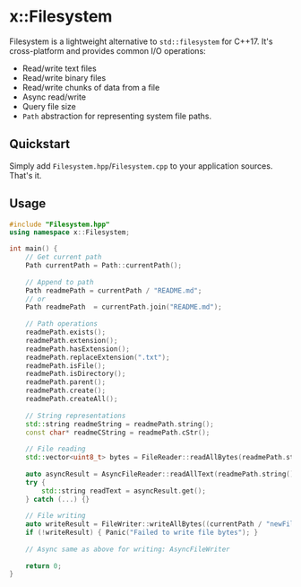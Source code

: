 # x::Filesystem

Filesystem is a lightweight alternative to `std::filesystem` for C++17. It's cross-platform and provides common I/O operations:

- Read/write text files
- Read/write binary files
- Read/write chunks of data from a file
- Async read/write
- Query file size
- `Path` abstraction for representing system file paths.

## Quickstart

Simply add `Filesystem.hpp`/`Filesystem.cpp` to your application sources. That's it.

## Usage

```cpp
#include "Filesystem.hpp"
using namespace x::Filesystem;

int main() {
    // Get current path
    Path currentPath = Path::currentPath();
    
    // Append to path
    Path readmePath = currentPath / "README.md";
    // or
    Path readmePath  = currentPath.join("README.md");
    
    // Path operations
    readmePath.exists();
    readmePath.extension();
    readmePath.hasExtension();
    readmePath.replaceExtension(".txt");
    readmePath.isFile();
    readmePath.isDirectory();
    readmePath.parent();
    readmePath.create();
    readmePath.createAll();
    
    // String representations
    std::string readmeString = readmePath.string();
    const char* readmeCString = readmePath.cStr();
    
    // File reading
    std::vector<uint8_t> bytes = FileReader::readAllBytes(readmePath.string());
  
    auto asyncResult = AsyncFileReader::readAllText(readmePath.string());
    try {
        std::string readText = asyncResult.get();
    } catch (...) {}
    
    // File writing
    auto writeResult = FileWriter::writeAllBytes((currentPath / "newFile.txt").string());
    if (!writeResult) { Panic("Failed to write file bytes"); }
    
    // Async same as above for writing: AsyncFileWriter
    
    return 0;
}
```